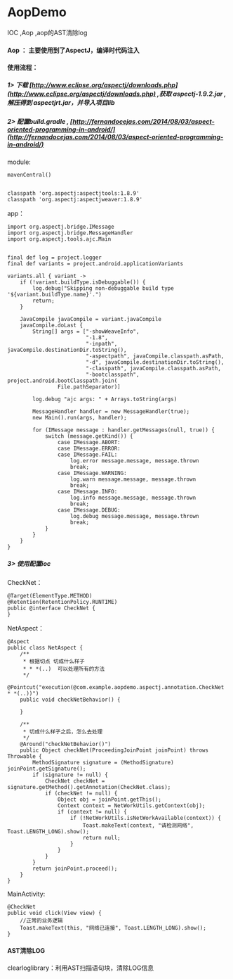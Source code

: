 # AopDemo
IOC ,Aop ,aop的AST清除log <br>

####  Aop ： 主要使用到了AspectJ，编译时代码注入<br>

####  使用流程：<br>

#####   1> 下载 [http://www.eclipse.org/aspectj/downloads.php](http://www.eclipse.org/aspectj/downloads.php) ,获取 aspectj-1.9.2.jar ,解压得到 aspectjrt.jar，并导入项目lib<br>

#####   2> 配置build.gradle , [http://fernandocejas.com/2014/08/03/aspect-oriented-programming-in-android/](http://fernandocejas.com/2014/08/03/aspect-oriented-programming-in-android/)<br>

module:

    mavenCentral()


    classpath 'org.aspectj:aspectjtools:1.8.9'
    classpath 'org.aspectj:aspectjweaver:1.8.9'

app：

    import org.aspectj.bridge.IMessage
    import org.aspectj.bridge.MessageHandler
    import org.aspectj.tools.ajc.Main


    final def log = project.logger
    final def variants = project.android.applicationVariants

    variants.all { variant ->
        if (!variant.buildType.isDebuggable()) {
            log.debug("Skipping non-debuggable build type '${variant.buildType.name}'.")
            return;
        }

        JavaCompile javaCompile = variant.javaCompile
        javaCompile.doLast {
            String[] args = ["-showWeaveInfo",
                             "-1.8",
                             "-inpath", javaCompile.destinationDir.toString(),
                             "-aspectpath", javaCompile.classpath.asPath,
                             "-d", javaCompile.destinationDir.toString(),
                             "-classpath", javaCompile.classpath.asPath,
                             "-bootclasspath", project.android.bootClasspath.join(
                    File.pathSeparator)]

            log.debug "ajc args: " + Arrays.toString(args)

            MessageHandler handler = new MessageHandler(true);
            new Main().run(args, handler);

            for (IMessage message : handler.getMessages(null, true)) {
                switch (message.getKind()) {
                    case IMessage.ABORT:
                    case IMessage.ERROR:
                    case IMessage.FAIL:
                        log.error message.message, message.thrown
                        break;
                    case IMessage.WARNING:
                        log.warn message.message, message.thrown
                        break;
                    case IMessage.INFO:
                        log.info message.message, message.thrown
                        break;
                    case IMessage.DEBUG:
                        log.debug message.message, message.thrown
                        break;
                }
            }
        }
    }

#####   3> 使用配置ioc<br>

CheckNet：

    @Target(ElementType.METHOD)
    @Retention(RetentionPolicy.RUNTIME)
    public @interface CheckNet {
    }

NetAspect：

    @Aspect
    public class NetAspect {
        /**
         * 根据切点 切成什么样子
         * * *(..)  可以处理所有的方法
         */
        @Pointcut("execution(@com.example.aopdemo.aspectj.annotation.CheckNet * *(..))")
        public void checkNetBehavior() {

        }

        /**
         * 切成什么样子之后，怎么去处理
         */
        @Around("checkNetBehavior()")
        public Object checkNet(ProceedingJoinPoint joinPoint) throws Throwable {
            MethodSignature signature = (MethodSignature) joinPoint.getSignature();
            if (signature != null) {
                CheckNet checkNet = signature.getMethod().getAnnotation(CheckNet.class);
                if (checkNet != null) {
                    Object obj = joinPoint.getThis();
                    Context context = NetWorkUtils.getContext(obj);
                    if (context != null) {
                        if (!NetWorkUtils.isNetWorkAvailable(context)) {
                            Toast.makeText(context, "请检测网络", Toast.LENGTH_LONG).show();
                            return null;
                        }
                    }
                }
            }
            return joinPoint.proceed();
        }
    }

MainActivity:

    @CheckNet
    public void click(View view) {
        //正常的业务逻辑
        Toast.makeText(this, "网络已连接", Toast.LENGTH_LONG).show();
    }

####   AST清除LOG
clearloglibrary：利用AST扫描语句块，清除LOG信息

